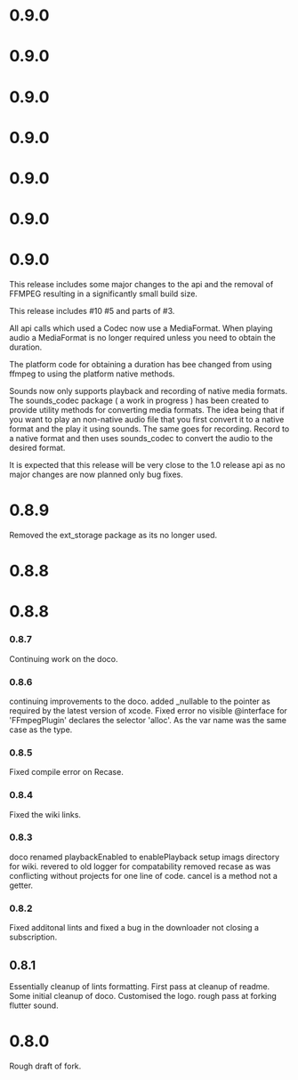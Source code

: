 # 0.9.0
# 0.9.0
# 0.9.0
# 0.9.0
# 0.9.0
# 0.9.0
# 0.9.0

This release includes some major changes to the api and the removal of FFMPEG resulting in a significantly small build size.

This release includes #10 #5 and parts of #3.

All api calls which used a Codec now use a MediaFormat.
When playing audio a MediaFormat is no longer required unless you need to obtain the duration.

The platform code for obtaining a duration has bee changed from using ffmpeg to using the platform native methods.

Sounds now only supports playback and recording of native media formats.
The sounds_codec package ( a work in progress ) has been created to provide utility methods for converting media formats. The idea being that if you want to play an non-native audio file that you first convert it to a native format and the play it using sounds. The same goes for recording. Record to a native format and then uses sounds_codec to convert the audio to the desired format.

It is expected that this release will be very close to the 1.0 release api as no major changes are now planned only bug fixes.
# 0.8.9
Removed the ext_storage package as its no longer used.
# 0.8.8
# 0.8.8
### 0.8.7
Continuing work on the doco.

### 0.8.6
continuing improvements to the doco.
added _nullable to the pointer as required by the latest version of xcode.
Fixed error no visible @interface for 'FFmpegPlugin' declares the selector 'alloc'. As the var name was the same case as the type.

### 0.8.5
Fixed compile error on Recase.

### 0.8.4
Fixed the wiki links.

### 0.8.3
doco
renamed playbackEnabled to enablePlayback
setup imags directory for wiki.
revered to old logger for compatability
removed recase as was conflicting without projects for one line of code.
cancel is a method not a getter.

### 0.8.2
Fixed additonal lints and fixed a bug in the downloader not closing a subscription.

## 0.8.1 
Essentially cleanup of lints formatting. 
First pass at cleanup of readme.
Some initial cleanup of doco.
Customised the logo.
rough pass at forking flutter sound.

# 0.8.0
Rough draft of fork.

